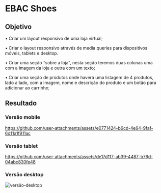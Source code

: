 # EBAC Shoes

## Objetivo

• Criar um layout responsivo de uma loja virtual;

• Criar o layout responsivo através de media queries para dispositivos móveis, tablets e desktop.

• Criar uma seção “sobre a loja”, nesta seção teremos duas colunas uma com a imagem da loja e outra com um texto;

• Criar uma seção de produtos onde haverá uma listagem de 4 produtos, lado a lado, com a imagem, nome e descrição do produto e um botão para adicionar ao carrinho;

##

## Resultado

### Versão mobile

https://github.com/user-attachments/assets/e0771424-b6cd-4e64-9faf-6d11a1f911ac

### Versão tablet

https://github.com/user-attachments/assets/de17d117-ab39-4487-b76d-04abc830fe48

### Versão desktop

![versão-desktop](https://github.com/user-attachments/assets/571f6e1f-8099-4209-b88b-fa6bdf9ce8e8)


